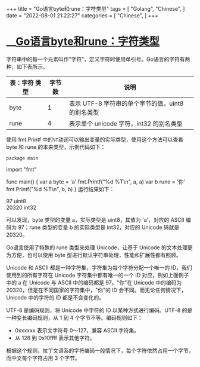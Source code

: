 +++
title = "Go语言byte和rune：字符类型"
tags = [
"Golang",
"Chinese",
]
date = "2022-08-01 21:22:27"
categories = [
"Chinese",
]
+++


#  __[Go语言byte和rune：字符类型](.)

字符串中的每一个元素叫作"字符"，定义字符时使用单引号。Go语言的字符有两种，如下表所示。  
  

表：字符 类型 |  字节数 |  说明  
---|---|---  
byte |  1 |  表示 UTF-8 字符串的单个字节的值，uint8 的别名类型  
rune |  4 |  表示单个 unicode 字符，int32 的别名类型  
  
使用 fmt.Printf 中的` %T `动词可以输出变量的实际类型，使用这个方法可以查看 byte 和 rune 的本来类型，示例代码如下：  

    
    
    package main

import "fmt"

func main() { var a byte = 'a' fmt.Printf("%d %T\n", a, a) var b rune = '你'
fmt.Printf("%d %T\n", b, b) }</pre> 运行结果如下：  

97 uint8  
20320 int32

可以发现，byte 类型的变量 a，实际类型是 uint8，其值为 'a'，对应的 ASCII 编码为 97；rune 类型的变量 b 的实际类型是
int32，对应的 Unicode 码就是 20320。  
  
Go语言使用了特殊的 rune 类型来处理 Unicode，让基于 Unicode 的文本处理更为方便，也可以使用 byte
型进行默认字符串处理，性能和扩展性都有照顾。  
  
Unicode 和 ASCII 都是一种字符集，字符集为每个字符分配一个唯一的 ID，我们使用到的所有字符在 Unicode 字符集中都有唯一的一个 ID
对应，例如上面例子中的 a 在 Unicode 与 ASCII 中的编码都是 97。"你"在 Unicode 中的编码为
20320，但是在不同国家的字符集中，"你"的 ID 会不同。而无论任何情况下，Unicode 中的字符的 ID 都是不会变化的。  
  
UTF-8 是编码规则，将 Unicode 中字符的 ID 以某种方式进行编码。UTF-8 的是一种变长编码规则，从 1 到 4 个字节不等。编码规则如下：  

  * 0xxxxxx 表示文字符号 0～127，兼容 ASCII 字符集。
  * 从 128 到 0x10ffff 表示其他字符。

  
根据这个规则，拉丁文语系的字符编码一般情况下，每个字符依然占用一个字节，而中文每个字符占用 3 个字节。</div>


